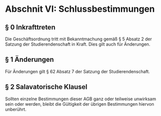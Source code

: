 # Abschnit VI: Schlussbestimmungen


## § 0 Inkrafttreten
Die Geschäftsordnung tritt mit Bekanntmachung gemäß § 5 Absatz 2 der Satzung der Studierendenschaft in Kraft. Dies gilt auch für Änderungen.
## § 1 Änderungen
Für Änderungen gilt § 62 Absatz 7 der Satzung der Studierendenschaft.
## § 2 Salavatorische Klausel
Sollten einzelne Bestimmungen dieser AGB ganz oder teilweise unwirksam sein oder werden, bleibt die Gültigkeit der übrigen Bestimmungen hiervon unberührt.